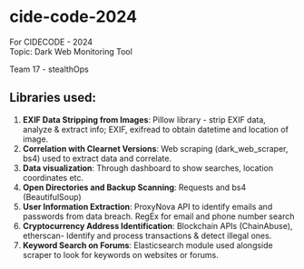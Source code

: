 # cide-code-2024
For CIDECODE - 2024\
Topic: Dark Web Monitoring Tool

Team 17 - stealthOps

## Libraries used: 
1. **EXIF Data Stripping from Images**​: Pillow library - strip EXIF data, analyze & extract info; EXIF, exifread to obtain datetime and location of image.​
2. **Correlation with Clearnet Versions**: ​Web scraping (dark_web_scraper, bs4) used to extract data and correlate.
3. **Data visualization**: ​Through dashboard to show searches, location coordinates etc. ​
4. **Open Directories and Backup Scanning​**: Requests and bs4 (BeautifulSoup)
5. **User Information Extraction​**: ProxyNova API to identify emails and passwords from data breach. RegEx for email and phone number search​
6. **Cryptocurrency Address Identification​**: Blockchain APIs (ChainAbuse), etherscan- Identify and process transactions & detect illegal ones.​
7. **Keyword Search on Forums​**: Elasticsearch module used alongside scraper to look for keywords on websites or forums. ​
